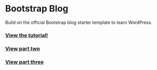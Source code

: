 # Bootstrap Blog

Build on the official Bootstrap blog starter template to learn WordPress.

### [View the tutorial!](https://www.taniarascia.com/developing-a-wordpress-theme-from-scratch/)

### [View part two](https://www.taniarascia.com/wordpress-from-scratch-part-two/)

### [View part three](https://www.taniarascia.com/wordpress-part-three-custom-fields-and-metaboxes/)